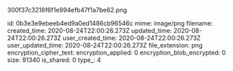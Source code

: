 300f37c3216f6f1e994efb47f1a7be62.png

id: 0b3e3e9ebeeb4ed9a0ed1486cb96546c
mime: image/png
filename: 
created_time: 2020-08-24T22:00:26.273Z
updated_time: 2020-08-24T22:00:26.273Z
user_created_time: 2020-08-24T22:00:26.273Z
user_updated_time: 2020-08-24T22:00:26.273Z
file_extension: png
encryption_cipher_text: 
encryption_applied: 0
encryption_blob_encrypted: 0
size: 91340
is_shared: 0
type_: 4